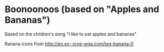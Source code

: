 Boonoonoos (based on "Apples and Bananas")
==========================================

Based on the children's song "I like to eat apples and bananas"

Banana icons from http://en.xn--icne-wqa.com/tag-banana-0